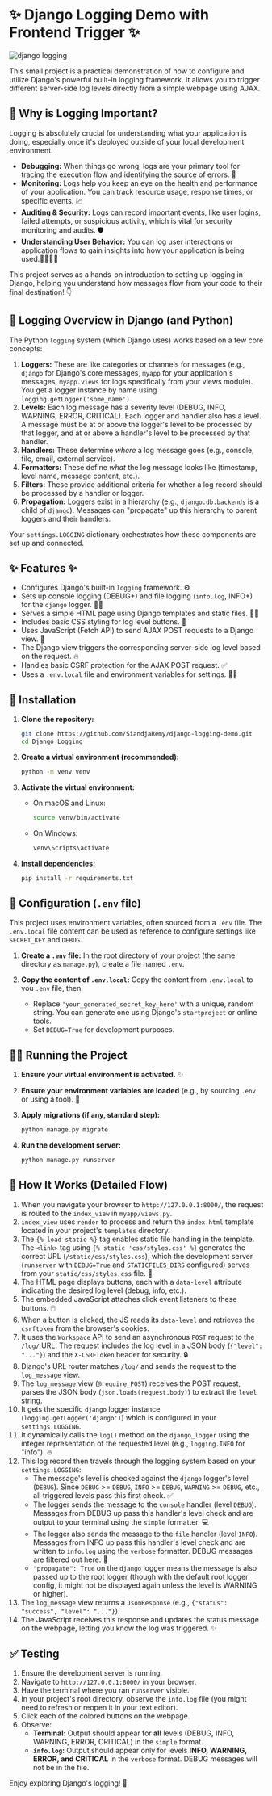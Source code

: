 ﻿# ✨ Django Logging Demo with Frontend Trigger ✨

![django logging](https://github.com/user-attachments/assets/87367bd3-4414-45f2-9ac1-7517e8a70a63)


This small project is a practical demonstration of how to configure and utilize Django's powerful built-in logging framework. It allows you to trigger different server-side log levels directly from a simple webpage using AJAX.

## 🤔 Why is Logging Important?

Logging is absolutely crucial for understanding what your application is doing, especially once it's deployed outside of your local development environment.

* **Debugging:** When things go wrong, logs are your primary tool for tracing the execution flow and identifying the source of errors. 🐛
* **Monitoring:** Logs help you keep an eye on the health and performance of your application. You can track resource usage, response times, or specific events. 📈
* **Auditing & Security:** Logs can record important events, like user logins, failed attempts, or suspicious activity, which is vital for security monitoring and audits. 🛡️
* **Understanding User Behavior:** You can log user interactions or application flows to gain insights into how your application is being used.🚶‍♀️🚶‍♂️

This project serves as a hands-on introduction to setting up logging in Django, helping you understand how messages flow from your code to their final destination! 👇

## 🧠 Logging Overview in Django (and Python)

The Python `logging` system (which Django uses) works based on a few core concepts:

1.  **Loggers:** These are like categories or channels for messages (e.g., `django` for Django's core messages, `myapp` for your application's messages, `myapp.views` for logs specifically from your views module). You get a logger instance by name using `logging.getLogger('some_name')`.
2.  **Levels:** Each log message has a severity level (DEBUG, INFO, WARNING, ERROR, CRITICAL). Each logger and handler also has a level. A message must be at or above the logger's level to be processed by that logger, and at or above a handler's level to be processed by that handler.
3.  **Handlers:** These determine *where* a log message goes (e.g., console, file, email, external service).
4.  **Formatters:** These define *what* the log message looks like (timestamp, level name, message content, etc.).
5.  **Filters:** These provide additional criteria for whether a log record should be processed by a handler or logger.
6.  **Propagation:** Loggers exist in a hierarchy (e.g., `django.db.backends` is a child of `django`). Messages can "propagate" up this hierarchy to parent loggers and their handlers.

Your `settings.LOGGING` dictionary orchestrates how these components are set up and connected.

## ✨ Features ✨

* Configures Django's built-in `logging` framework. ⚙️
* Sets up console logging (DEBUG+) and file logging (`info.log`, INFO+) for the `django` logger. 📜📁
* Serves a simple HTML page using Django templates and static files. 📄🎨
* Includes basic CSS styling for log level buttons. 💅
* Uses JavaScript (Fetch API) to send AJAX POST requests to a Django view. 🔄
* The Django view triggers the corresponding server-side log level based on the request. 🔥
* Handles basic CSRF protection for the AJAX POST request. ✅
* Uses a `.env.local` file and environment variables for settings. 🔑🌿


## 🚀 Installation

1.  **Clone the repository:**

    ```bash
    git clone https://github.com/SiandjaRemy/django-logging-demo.git
    cd Django Logging
    ```

2.  **Create a virtual environment (recommended):**

    ```bash
    python -m venv venv
    ```

3.  **Activate the virtual environment:**

    * On macOS and Linux:
        ```bash
        source venv/bin/activate
        ```
    * On Windows:
        ```bash
        venv\Scripts\activate
        ```

4.  **Install dependencies:**

    ```bash
    pip install -r requirements.txt
    ```

## 🔑 Configuration (`.env` file)

This project uses environment variables, often sourced from a `.env` file. The `.env.local` file content can be used as reference to configure settings like `SECRET_KEY` and `DEBUG`.

1.  **Create a `.env` file:**
    In the root directory of your project (the same directory as `manage.py`), create a file named `.env`.

2.  **Copy the content of `.env.local`:**
    Copy the content from `.env.local` to you `.env` file, then: 

    * Replace `'your_generated_secret_key_here'` with a unique, random string. You can generate one using Django's `startproject` or online tools.
    * Set `DEBUG=True` for development purposes.


## 🏃‍♀️ Running the Project

1.  **Ensure your virtual environment is activated.** ✨
2.  **Ensure your environment variables are loaded** (e.g., by sourcing `.env` or using a tool). 🌿
3.  **Apply migrations (if any, standard step):**

    ```bash
    python manage.py migrate
    ```

4.  **Run the development server:**

    ```bash
    python manage.py runserver
    ```

## 🧠 How It Works (Detailed Flow)

1.  When you navigate your browser to `http://127.0.0.1:8000/`, the request is routed to the `index_view` in `myapp/views.py`.
2.  `index_view` uses `render` to process and return the `index.html` template located in your project's `templates` directory.
3.  The `{% load static %}` tag enables static file handling in the template. The `<link>` tag using `{% static 'css/styles.css' %}` generates the correct URL (`/static/css/styles.css`), which the development server (`runserver` with `DEBUG=True` and `STATICFILES_DIRS` configured) serves from your `static/css/styles.css` file. 🎨
4.  The HTML page displays buttons, each with a `data-level` attribute indicating the desired log level (debug, info, etc.).
5.  The embedded JavaScript attaches click event listeners to these buttons. 🖱️
6.  When a button is clicked, the JS reads its `data-level` and retrieves the `csrftoken` from the browser's cookies.
7.  It uses the `Workspace` API to send an asynchronous `POST` request to the `/log/` URL. The request includes the log level in a JSON body (`{"level": "..."}`) and the `X-CSRFToken` header for security. 🔒
8.  Django's URL router matches `/log/` and sends the request to the `log_message` view.
9.  The `log_message` view (`@require_POST`) receives the POST request, parses the JSON body (`json.loads(request.body)`) to extract the `level` string.
10. It gets the specific `django` logger instance (`logging.getLogger('django')`) which is configured in your `settings.LOGGING`.
11. It dynamically calls the `log()` method on the `django_logger` using the integer representation of the requested level (e.g., `logging.INFO` for "info"). 🔥
12. This log record then travels through the logging system based on your `settings.LOGGING`:
    * The message's level is checked against the `django` logger's level (`DEBUG`). Since `DEBUG` >= `DEBUG`, `INFO` >= `DEBUG`, `WARNING` >= `DEBUG`, etc., all triggered levels pass this first check. ✅
    * The logger sends the message to the `console` handler (level `DEBUG`). Messages from DEBUG up pass this handler's level check and are output to your terminal using the `simple` formatter. 💻
    * The logger also sends the message to the `file` handler (level `INFO`). Messages from INFO up pass this handler's level check and are written to `info.log` using the `verbose` formatter. DEBUG messages are filtered out here. 📝
    * `"propagate": True` on the `django` logger means the message is also passed up to the root logger (though with the default root logger config, it might not be displayed again unless the level is WARNING or higher).
13. The `log_message` view returns a `JsonResponse` (e.g., `{"status": "success", "level": "..."}`).
14. The JavaScript receives this response and updates the status message on the webpage, letting you know the log was triggered. ✨

## ✅ Testing

1.  Ensure the development server is running.
2.  Navigate to `http://127.0.0.1:8000/` in your browser.
3.  Have the terminal where you ran `runserver` visible.
4.  In your project's root directory, observe the `info.log` file (you might need to refresh or reopen it in your text editor).
5.  Click each of the colored buttons on the webpage.
6.  Observe:
    * **Terminal:** Output should appear for **all** levels (DEBUG, INFO, WARNING, ERROR, CRITICAL) in the `simple` format.
    * **`info.log`:** Output should appear only for levels **INFO, WARNING, ERROR, and CRITICAL** in the `verbose` format. DEBUG messages will not be in the file.

Enjoy exploring Django's logging! 🎉

